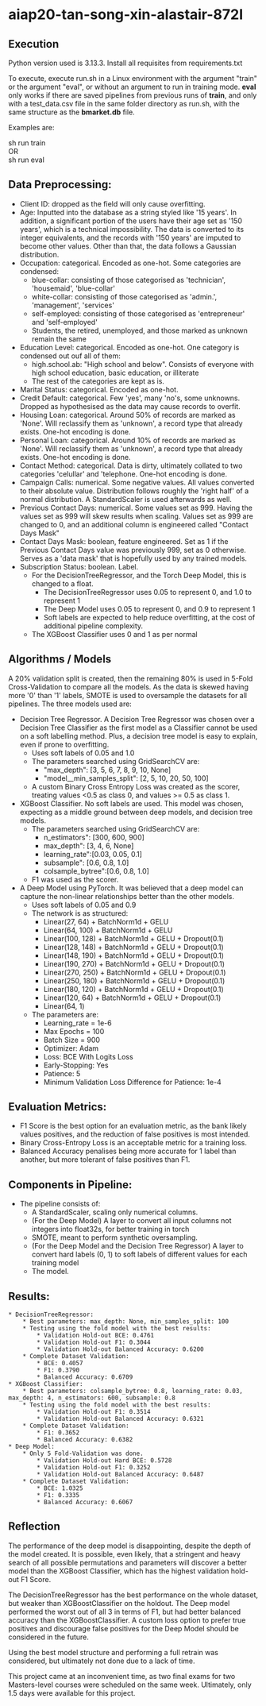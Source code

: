 # aiap20-tan-song-xin-alastair-872I

## Execution
Python version used is 3.13.3. Install all requisites from requirements.txt

To execute, execute run.sh in a Linux environment with the argument "train" or the argument "eval", or without an argument to run in training mode. **eval** only works if there are saved pipelines from previous runs of **train**, and only with a test_data.csv file in the same folder directory as run.sh, with the same structure as the **bmarket.db** file.

Examples are:

sh run train  
OR  
sh run eval  

## Data Preprocessing:

* Client ID: dropped as the field will only cause overfitting.
* Age: Inputted into the database as a string styled like '15 years'. In addition, a significant portion of the users have their age set as '150 years', which is a technical impossibility. The data is converted to its integer equivalents, and the records with '150 years' are imputed to become other values. Other than that, the data follows a Gaussian distribution.
* Occupation: categorical. Encoded as one-hot. Some categories are condensed:
    * blue-collar: consisting of those categorised as 'technician', 'housemaid', 'blue-collar'
    * white-collar: consisting of those categorised as 'admin.', 'management', 'services'
    * self-employed: consisting of those categorised as 'entrepreneur' and 'self-employed'
    * Students, the retired, unemployed, and those marked as unknown remain the same
* Education Level: categorical. Encoded as one-hot. One category is condensed out ouf all of them:
    * high.school.ab: "High school and below". Consists of everyone with high school education, basic education, or illiterate
    * The rest of the categories are kept as is.
* Marital Status: categorical. Encoded as one-hot.
* Credit Default: categorical. Few 'yes', many 'no's, some unknowns. Dropped as hypothesised as the data may cause records to overfit.
* Housing Loan: categorical. Around 50% of records are marked as 'None'. Will reclassify them as 'unknown', a record type that already exists. One-hot encoding is done.
* Personal Loan: categorical. Around 10% of records are marked as 'None'. Will reclassify them as 'unknown', a record type that already exists. One-hot encoding is done.
* Contact Method: categorical. Data is dirty, ultimately collated to two categories 'celullar' and 'telephone. One-hot encoding is done.
* Campaign Calls: numerical. Some negative values. All values converted to their absolute value. Distribution follows roughly the 'right half' of a normal distribution. A StandardScaler is used afterwards as well.
* Previous Contact Days: numerical. Some values set as 999. Having the values set as 999 will skew results when scaling. Values set as 999 are changed to 0, and an additional column is engineered called "Contact Days Mask"
* Contact Days Mask: boolean, feature engineered. Set as 1 if the Previous Contact Days value was previously 999, set as 0 otherwise. Serves as a 'data mask' that is hopefully used by any trained models.
* Subscription Status: boolean. Label.
    * For the DecisionTreeRegressor, and the Torch Deep Model, this is changed to a float.
        * The DecisionTreeRegressor uses 0.05 to represent 0, and 1.0 to represent 1
        * The Deep Model uses 0.05 to represent 0, and 0.9 to represent 1
        * Soft labels are expected to help reduce overfitting, at the cost of additional pipeline complexity.
    * The XGBoost Classifier uses 0 and 1 as per normal

## Algorithms / Models

A 20% validation split is created, then the remaining 80% is used in 5-Fold Cross-Validation to compare all the models. As the data is skewed having more '0' than '1' labels, SMOTE is used to oversample the datasets for all pipelines. The three models used are:

* Decision Tree Regressor. A Decision Tree Regressor was chosen over a Decision Tree Classifier as the first model as a Classifier cannot be used on a soft labelling method. Plus, a decision tree model is easy to explain, even if prone to overfitting.
    * Uses soft labels of 0.05 and 1.0
    * The parameters searched using GridSearchCV are:
        * "max_depth": [3, 5, 6, 7, 8, 9, 10, None]
        * "model__min_samples_split": [2, 5, 10, 20, 50, 100]
    * A custom Binary Cross Entropy Loss was created as the scorer, treating values <0.5 as class 0, and values >= 0.5 as class 1.
* XGBoost Classifier. No soft labels are used. This model was chosen, expecting as a middle ground between deep models, and decision tree models.
    * The parameters searched using GridSearchCV are:
        * n_estimators": [300, 600, 900]
        * max_depth":    [3, 4, 6, None]
        * learning_rate":[0.03, 0.05, 0.1]
        * subsample":    [0.6, 0.8, 1.0]
        * colsample_bytree":[0.6, 0.8, 1.0]
    * F1 was used as the scorer.
* A Deep Model using PyTorch. It was believed that a deep model can capture the non-linear relationships better than the other models.
    * Uses soft labels of 0.05 and 0.9
    * The network is as structured:
        * Linear(27, 64) + BatchNorm1d + GELU
        * Linear(64, 100) + BatchNorm1d + GELU
        * Linear(100, 128) + BatchNorm1d + GELU + Dropout(0.1)
        * Linear(128, 148) + BatchNorm1d + GELU + Dropout(0.1)
        * Linear(148, 190) + BatchNorm1d + GELU + Dropout(0.1)
        * Linear(190, 270) + BatchNorm1d + GELU + Dropout(0.1)
        * Linear(270, 250) + BatchNorm1d + GELU + Dropout(0.1)
        * Linear(250, 180) + BatchNorm1d + GELU + Dropout(0.1)
        * Linear(180, 120) + BatchNorm1d + GELU + Dropout(0.1)
        * Linear(120, 64) + BatchNorm1d + GELU + Dropout(0.1)
        * Linear(64, 1)
    * The parameters are:
        * Learning_rate = 1e-6
        * Max Epochs = 100
        * Batch Size = 900
        * Optimizer: Adam
        * Loss: BCE With Logits Loss
        * Early-Stopping: Yes
        * Patience: 5
        * Minimum Validation Loss Difference for Patience: 1e-4
    
## Evaluation Metrics:

* F1 Score is the best option for an evaluation metric, as the bank likely values positives, and the reduction of false positives is most intended.
* Binary Cross-Entropy Loss is an acceptable metric for a training loss.
* Balanced Accuracy penalises being more accurate for 1 label than another, but more tolerant of false positives than F1.

## Components in Pipeline:
* The pipeline consists of:
    * A StandardScaler, scaling only numerical columns.
    * (For the Deep Model) A layer to convert all input columns not integers into float32s, for better training in torch
    * SMOTE, meant to perform synthetic oversampling.
    * (For the Deep Model and the Decision Tree Regressor) A layer to convert hard labels (0, 1) to soft labels of different values for each training model
    * The model.

## Results:
    * DecisionTreeRegressor:
        * Best parameters: max_depth: None, min_samples_split: 100
        * Testing using the fold model with the best results:
            * Validation Hold‑out BCE: 0.4761
            * Validation Hold‑out F1: 0.3044
            * Validation Hold‑out Balanced Accuracy: 0.6200
        * Complete Dataset Validation:
            * BCE: 0.4057
            * F1: 0.3790
            * Balanced Accuracy: 0.6709
    * XGBoost Classifier:
        * Best parameters: colsample_bytree: 0.8, learning_rate: 0.03, max_depth: 4, n_estimators: 600, subsample: 0.8
        * Testing using the fold model with the best results:
            * Validation Hold‑out F1: 0.3514
            * Validation Hold‑out Balanced Accuracy: 0.6321
        * Complete Dataset Validation:
            * F1: 0.3652
            * Balanced Accuracy: 0.6382
    * Deep Model:
        * Only 5 Fold-Validation was done.
            * Validation Hold-out Hard BCE: 0.5728
            * Validation Hold-out F1: 0.3252
            * Validation Hold-out Balanced Accuracy: 0.6487
        * Complete Dataset Validation:
            * BCE: 1.0325
            * F1: 0.3335
            * Balanced Accuracy: 0.6067

## Reflection
The performance of the deep model is disappointing, despite the depth of the model created. It is possible, even likely, that a stringent and heavy search of all possible permutations and parameters will discover a better model than the XGBoost Classifier, which has the highest validation hold-out F1 Score.

The DecisionTreeRegressor has the best performance on the whole dataset, but weaker than XGBoostClassifier on the holdout. The Deep model performed the worst out of all 3 in terms of F1, but had better balanced accuracy than the XGBoostClassifier. A custom loss option to prefer true positives and discourage false positives for the Deep Model should be considered in the future.

Using the best model structure and performing a full retrain was considered, but ultimately not done due to a lack of time.

This project came at an inconvenient time, as two final exams for two Masters-level courses were scheduled on the same week. Ultimately, only 1.5 days were available for this project.
